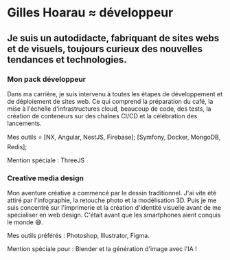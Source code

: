 # Gilles Hoarau ≈ développeur

## Je suis un autodidacte, fabriquant de sites webs et de visuels, toujours curieux des nouvelles tendances et technologies.

### Mon pack développeur

Dans ma carrière, je suis intervenu à toutes les étapes de développement et de déploiement de sites web.
Ce qui comprend la préparation du café, la mise à l'échelle d'infrastructures cloud, beaucoup de code, des tests,
la création de conteneurs sur des chaînes CI/CD et la célébration des lancements.

Mes outils ⭐️
[NX, Angular, NestJS, Firebase];
[Symfony, Docker, MongoDB, Redis];

Mention spéciale : ThreeJS

### Creative media design

Mon aventure créative a commencé par le dessin traditionnel.
J'ai vite été attiré par l'infographie, la retouche photo et la modélisation 3D.
Puis je me suis concentré sur l'imprimerie et la création d'identité visuelle avant de me spécialiser en web design.
C'était avant que les smartphones aient conquis le monde 😅.

Mes outils préférés : Photoshop, Illustrator, Figma.

Mention spéciale pour : Blender et la génération d'image avec l'IA !
